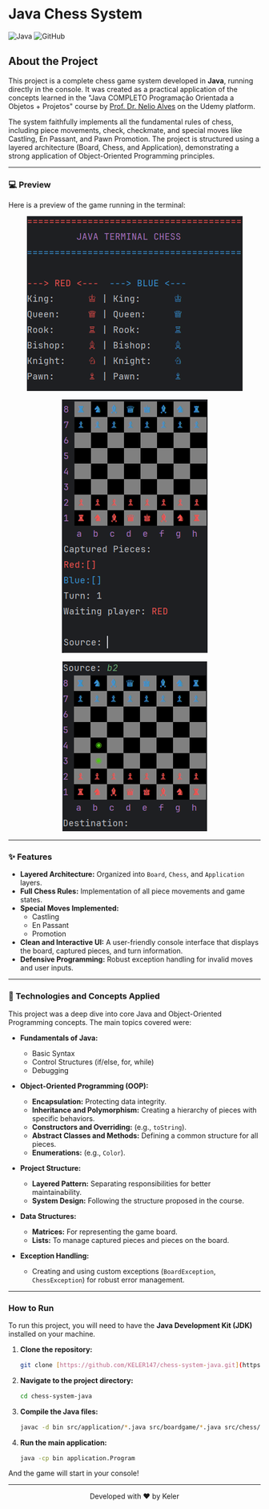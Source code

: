 # Java Chess System

![Java](https://img.shields.io/badge/Java-ED8B00?style=for-the-badge&logo=openjdk&logoColor=white)
![GitHub](https://img.shields.io/badge/GitHub-100000?style=for-the-badge&logo=github&logoColor=white)

## About the Project

This project is a complete chess game system developed in **Java**, running directly in the console. It was created as a practical application of the concepts learned in the "Java COMPLETO Programação Orientada a Objetos + Projetos" course by [Prof. Dr. Nelio Alves](https://github.com/acenelio) on the Udemy platform.

The system faithfully implements all the fundamental rules of chess, including piece movements, check, checkmate, and special moves like Castling, En Passant, and Pawn Promotion. The project is structured using a layered architecture (Board, Chess, and Application), demonstrating a strong application of Object-Oriented Programming principles.

---

### 💻 Preview

Here is a preview of the game running in the terminal:

<p align="center">
  <img src="https://github.com/KELER147/chess-system-java/blob/main/src/imgs/img.png?raw=true" alt="Legend Preview">
</p>

<p align="center">
  <img src="https://github.com/KELER147/chess-system-java/blob/main/src/imgs/img_1.png?raw=true" alt="Board Preview">
</p>

<p align="center">
  <img src="https://github.com/KELER147/chess-system-java/blob/main/src/imgs/img_2.png?raw=true" alt="Checkmate Preview">
</p>

---

### ✨ Features

- **Layered Architecture:** Organized into `Board`, `Chess`, and `Application` layers.
- **Full Chess Rules:** Implementation of all piece movements and game states.
- **Special Moves Implemented:**
  - Castling
  - En Passant
  - Promotion
- **Clean and Interactive UI:** A user-friendly console interface that displays the board, captured pieces, and turn information.
- **Defensive Programming:** Robust exception handling for invalid moves and user inputs.

---

### 🚀 Technologies and Concepts Applied

This project was a deep dive into core Java and Object-Oriented Programming concepts. The main topics covered were:

- **Fundamentals of Java:**
  - Basic Syntax
  - Control Structures (if/else, for, while)
  - Debugging

- **Object-Oriented Programming (OOP):**
  - **Encapsulation:** Protecting data integrity.
  - **Inheritance and Polymorphism:** Creating a hierarchy of pieces with specific behaviors.
  - **Constructors and Overriding:** (e.g., `toString`).
  - **Abstract Classes and Methods:** Defining a common structure for all pieces.
  - **Enumerations:** (e.g., `Color`).

- **Project Structure:**
  - **Layered Pattern:** Separating responsibilities for better maintainability.
  - **System Design:** Following the structure proposed in the course.

- **Data Structures:**
  - **Matrices:** For representing the game board.
  - **Lists:** To manage captured pieces and pieces on the board.

- **Exception Handling:**
  - Creating and using custom exceptions (`BoardException`, `ChessException`) for robust error management.

---

### How to Run

To run this project, you will need to have the **Java Development Kit (JDK)** installed on your machine.

1.  **Clone the repository:**
    ```bash
    git clone [https://github.com/KELER147/chess-system-java.git](https://github.com/KELER147/chess-system-java.git)
    ```

2.  **Navigate to the project directory:**
    ```bash
    cd chess-system-java
    ```

3.  **Compile the Java files:**
    ```bash
    javac -d bin src/application/*.java src/boardgame/*.java src/chess/*.java src/chess/pieces/*.java
    ```

4.  **Run the main application:**
    ```bash
    java -cp bin application.Program
    ```

And the game will start in your console!

---
<p align="center">
  Developed with ♥ by Keler
</p>
